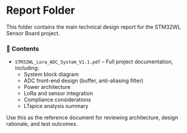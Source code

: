 # Report Folder

This folder contains the main technical design report for the STM32WL Sensor Board project.

### 📄 Contents
- `STM32WL_Lora_ADC_System_V1.1.pdf` – Full project documentation, including:
  - System block diagram
  - ADC front-end design (buffer, anti-aliasing filter)
  - Power architecture
  - LoRa and sensor integration
  - Compliance considerations
  - LTspice analysis summary

Use this as the reference document for reviewing architecture, design rationale, and test outcomes.
